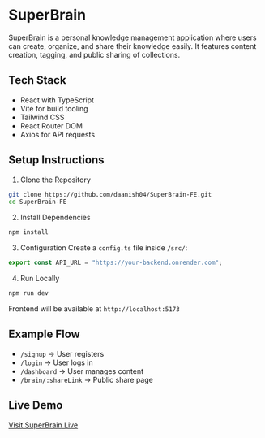 # SuperBrain

SuperBrain is a personal knowledge management application where users can create, organize, and share their knowledge easily. It features content creation, tagging, and public sharing of collections.

## Tech Stack

- React with TypeScript
- Vite for build tooling
- Tailwind CSS
- React Router DOM
- Axios for API requests

## Setup Instructions

1. Clone the Repository
```bash
git clone https://github.com/daanish04/SuperBrain-FE.git
cd SuperBrain-FE
```

2. Install Dependencies
```bash
npm install
```

3. Configuration
Create a `config.ts` file inside `/src/`:
```ts
export const API_URL = "https://your-backend.onrender.com";
```

4. Run Locally
```bash
npm run dev
```
Frontend will be available at `http://localhost:5173`

## Example Flow

- `/signup` → User registers
- `/login` → User logs in
- `/dashboard` → User manages content
- `/brain/:shareLink` → Public share page

## Live Demo  
[Visit SuperBrain Live](https://superbrain-chi.vercel.app/)
